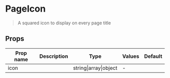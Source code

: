 # PageIcon

> A squared icon to display on every page title

## Props

| Prop name | Description | Type                  | Values | Default |
| --------- | ----------- | --------------------- | ------ | ------- |
| icon      |             | string\|array\|object | -      |         |

